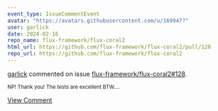 ```yaml
---
event_type: IssueCommentEvent
avatar: "https://avatars.githubusercontent.com/u/169947?"
user: garlick
date: 2024-02-16
repo_name: flux-framework/flux-coral2
html_url: https://github.com/flux-framework/flux-coral2/pull/128
repo_url: https://github.com/flux-framework/flux-coral2
---
```


<a href='https://github.com/garlick' target='_blank'>garlick</a> commented on issue <a href='https://github.com/flux-framework/flux-coral2/pull/128' target='_blank'>flux-framework/flux-coral2#128</a>.

<small>NP!  Thank you! The tests are excellent BTW....</small>

<a href='https://github.com/flux-framework/flux-coral2/pull/128' target='_blank'>View Comment</a>